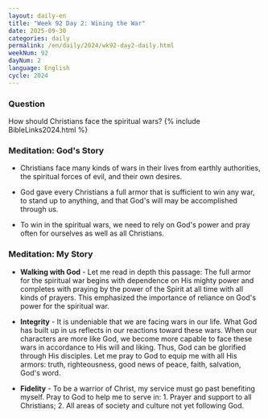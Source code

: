 ```yaml
---
layout: daily-en
title: "Week 92 Day 2: Wining the War"
date: 2025-09-30
categories: daily
permalink: /en/daily/2024/wk92-day2-daily.html
weekNum: 92
dayNum: 2
language: English
cycle: 2024
---
```

### Question     
How should Christians face the spiritual wars?
{% include BibleLinks2024.html %} 

### Meditation: God's Story   
+ Christians face many kinds of wars in their lives from earthly authorities, the spiritual forces of evil, and their own desires. 

+ God gave every Christians a full armor that is sufficient to win any war, to stand up to anything, and that God's will may be accomplished through us. 

+ To win in the spiritual wars, we need to rely on God's power and pray often for ourselves as well as all Christians. 

### Meditation: My Story   
+ **Walking with God** - Let me read in depth this passage: The full armor for the spiritual war begins with dependence on His mighty power and completes with praying by the power of the Spirit at all time with all kinds of prayers. This emphasized the importance of reliance on God's power for the spiritual war. 

+ **Integrity** - It is undeniable that we are facing wars in our life. What God has built up in us reflects in our reactions toward these wars. When our characters are more like God, we become more capable to face these wars in accordance to His will and liking. Thus, God can be glorified through His disciples. Let me pray to God to equip me with all His armors: truth, righteousness, good news of peace, faith, salvation, God's word. 

+ **Fidelity** - To be a warrior of Christ, my service must go past benefiting myself. Pray to God to help me to serve in: 1. Prayer and support to all Christians; 2. All areas of society and culture not yet following God. 

